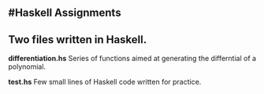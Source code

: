 #Haskell Assignments
---
Two files written in Haskell.
---
**differentiation.hs**
Series of functions aimed at generating the differntial of a polynomial.

**test.hs**
Few small lines of Haskell code written for practice.